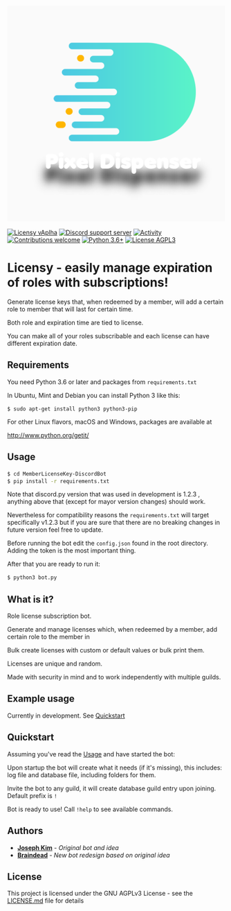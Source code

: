 <p align="center">
    <img src="https://raw.githubusercontent.com/albertopoljak/Licensy/master/logo.png">
</p>

[![Licensy vAplha](https://img.shields.io/badge/Licensy-alpha-yellow)](#)
[![Discord support server](https://img.shields.io/discord/613844667611611332?color=%237289DA&label=Support%20Server&logo=discord)](https://discord.gg/eNZNQUk)
[![Activity](https://img.shields.io/github/commit-activity/w/albertopoljak/Licensy)](https://github.com/albertopoljak/Licensy/pulse)
[![Contributions welcome](https://img.shields.io/badge/contributions-welcome-brightgreen.svg?style=flat)](#)
[![Python 3.6+](https://img.shields.io/badge/python-3.6%2B-blue)](#)
[![License AGPL3](https://img.shields.io/github/license/albertopoljak/Licensy?color=red)](LICENSE.md)

# Licensy - easily manage expiration of roles with subscriptions!

Generate license keys that, when redeemed by a member, will add a certain role to member
that will last for certain time.

Both role and expiration time are tied to license.

You can make all of your roles subscribable and each license can have different expiration date.

## Requirements

You need Python 3.6 or later and packages from `requirements.txt`

In Ubuntu, Mint and Debian you can install Python 3 like this:

    $ sudo apt-get install python3 python3-pip

For other Linux flavors, macOS and Windows, packages are available at

  http://www.python.org/getit/

## Usage

```bash
$ cd MemberLicenseKey-DiscordBot
$ pip install -r requirements.txt
```

Note that discord.py version that was used in development is 1.2.3
, anything above that (except for mayor version changes) should work.

Nevertheless for compatibility reasons the `requirements.txt` will target specifically v1.2.3
but if you are sure that there are no breaking changes in future version feel free to update.

Before running the bot edit the `config.json` found in the root directory.
Adding the token is the most important thing.

After that you are ready to run it:

```bash
$ python3 bot.py
```

## What is it?

Role license subscription bot. 

Generate and manage licenses which, when redeemed by a member, add certain role
to the member in

Bulk create licenses with custom or default values or bulk print them.

Licenses are unique and random.

Made with security in mind and to work independently with multiple guilds.

## Example usage

Currently in development. See [Quickstart](#quickstart)

## Quickstart 

Assuming you've read the [Usage](#usage) and have started the bot:

Upon startup the bot will create what it needs (if it's missing), this includes:
log file and database file, including folders for them.

Invite the bot to any guild, it will create database guild entry upon joining.
Default prefix is `!`
  
Bot is ready to use! Call `!help` to see available commands.

## Authors

* **[Joseph Kim](https://github.com/KimchiTastesGood)** - *Original bot and idea*
* **[Braindead](https://github.com/albertopoljak)** - *New bot redesign based on original idea*

## License

This project is licensed under the GNU AGPLv3 License - see the [LICENSE.md](LICENSE.md) file for details
